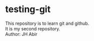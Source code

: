 # testing-git
This repository is to learn git and github.
<br>
It is my second repository.
<br>
Author: JH Abir
